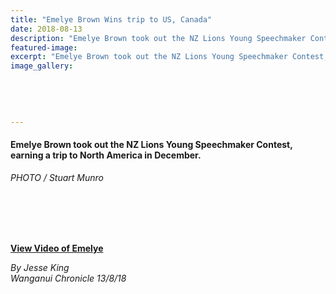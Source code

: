 ```yaml
---
title: "Emelye Brown Wins trip to US, Canada"
date: 2018-08-13
description: "Emelye Brown took out the NZ Lions Young Speechmaker Contest, earning a trip to North America..."
featured-image: 
excerpt: "Emelye Brown took out the NZ Lions Young Speechmaker Contest, earning a trip to North America in December."
image_gallery:
	
	
	
	
	
---
```


<h4>Emelye Brown took out the NZ Lions Young Speechmaker Contest, earning a trip to North America in December.<br /><em></em></h4>
<p><em>PHOTO / Stuart Munro<br /><br /><br /></em></p>
<p>&nbsp;<img src=http://c1940652.r52.cf0.rackcdn.com/5b72216eb8d39a6d05000914/Emelye-Brown-snip-NZ-Lions-Speech-Chron-13-Aug.gif alt="" /><br /><br /></p>
<p><strong><a href="https://www.nzherald.co.nz/wanganui-chronicle/video/news/video.cfm?c_id=1503418&amp;gal_cid=1503418&amp;gallery_id=196737">View Video of Emelye</a></strong></p>
<p><em>By Jesse King</em><br /><em>Wanganui Chronicle 13/8/18</em></p>

